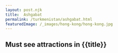 ```yaml
---
layout: post.njk
title:  Ashgabat
permalink: /turkmenistan/ashgabat.html
featuredImage: /_images/hong-kong/hong-kong.jpg
---
```

## Must see attractions in {{title}}
